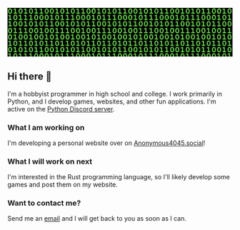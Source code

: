 ![Green 1's and 0's](https://github.com/Anonymous4045/Anonymous4045/blob/main/banner.jpg?raw=true)
## Hi there 👋
I'm a hobbyist programmer in high school and college. I work primarily in Python, and I develop games, websites, and other fun applications. I'm active on the [Python Discord server](https://discord.gg/python).

### What I am working on
I'm developing a personal website over on [Anonymous4045.social](https://www.anonymous4045.social)!

### What I will work on next
I'm interested in the Rust programming language, so I'll likely develop some games and post them on my website.

### Want to contact me?
Send me an [email](mailto:contact@anonymous4045.social) and I will get back to you as soon as I can.
